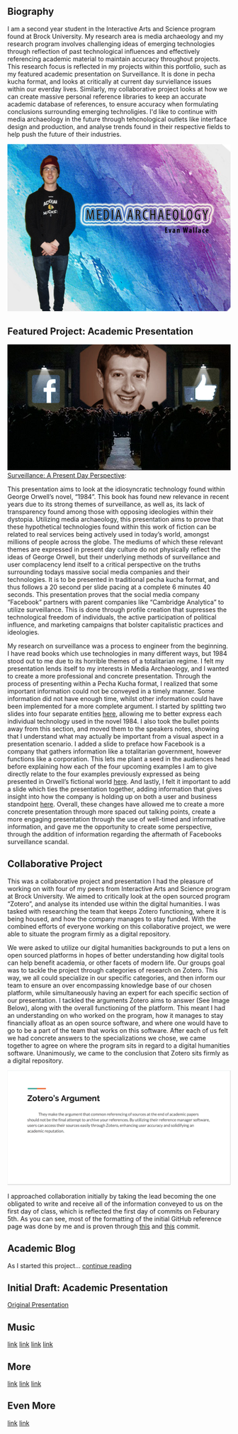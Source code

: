 ## Biography

  I am a second year student in the Interactive Arts and Science program found at Brock University. My research area is media archaeology and my research program involves challenging ideas of emerging technologies through reflection of past technological influences and effectively referencing academic material to maintain accuracy throughout projects. This research focus is reflected in my projects within this portfolio, such as my featured academic presentation on Surveillance. It is done in pecha kucha format, and looks at critically at current day surviellance issues within our everday lives. Similarly, my collaborative project looks at how we can create massive personal reference libraries to keep an accurate academic database of references, to ensure accuracy when formulating conclusions surrounding emerging technoligies. I'd like to continue with media archaeology in the future through tehcnological outlets like interface design and production, and analyse trends found in their respective fields to help push the future of their industries.

![](Images/pictureforgithub.jpg)

## Featured Project: Academic Presentation

![](Images/zucc.jpg)
[Surveillance: A Present Day Perspective](https://ew12gb.github.io/IASC-2P02/reveal.js-Edited/):
  <p> This presentation aims to look at the idiosyncratic technology found within George Orwell’s novel, “1984”. This book has found new relevance in recent years due to its strong themes of surveillance, as well as, its lack of transparency found among those with opposing ideologies within their dystopia. Utilizing media archaeology, this presentation aims to prove that these hypothetical technologies found within this work of fiction can be related to real services being actively used in today’s world, amongst millions of people across the globe. The mediums of which these relevant themes are expressed in present day culture do not physically reflect the ideas of George Orwell, but their underlying methods of surveillance and user complacency lend itself to a critical perspective on the truths surrounding todays massive social media companies and their technologies. It is to be presented in traditional pecha kucha format, and thus follows a 20 second per slide pacing at a complete 6 minutes 40 seconds. This presentation proves that the social media company “Facebook” partners with parent companies like “Cambridge Analytica” to utilize surveillance. This is done through profile creation that supresses the technological freedom of individuals, the active participation of political influence, and marketing campaigns that bolster capitalistic practices and ideologies.</p>

<p>My research on surveillance was a process to engineer from the beginning. I have read books which use technologies in many different ways, but 1984 stood out to me due to its horrible themes of a totalitarian regime. I felt my presentation lends itself to my interests in Media Archaeology, and I wanted to create a more professional and concrete presentation. Through the process of presenting within a Pecha Kucha format, I realized that some important information could not be conveyed in a timely manner. Some information did not have enough time, whilst other information could have been implemented for a more complete argument. I started by splitting two slides into four separate entities <a href="https://github.com/ew12gb/IASC-2P02/commit/b028e7d3c51ac013ab9c68198c01b332481d5ca3">here</a>, allowing me to better express each individual technology used in the novel 1984. I also took the bullet points away from this section, and moved them to the speakers notes, showing that I understand what may actually be important from a visual aspect in a presentation scenario. I added a slide to preface how Facebook is a company that gathers information like a totalitarian government, however functions like a corporation. This lets me plant a seed in the audiences head before explaining how each of the four upcoming examples I am to give directly relate to the four examples previously expressed as being presented in Orwell’s fictional world <a href="https://github.com/ew12gb/IASC-2P02/commit/7ac6c223b8c18c4d0d81a58a9367b69564dc8a99">here</a>. And lastly, I felt it important to add a slide which ties the presentation together, adding information that gives insight into how the company is holding up on both a user and business standpoint <a href="https://github.com/ew12gb/IASC-2P02/commit/288dda2a063a75529b310c68c5012252b81561bf">here</a>. Overall, these changes have allowed me to create a more concrete presentation through more spaced out talking points, create a more engaging presentation through the use of well-timed and informative information, and gave me the opportunity to create some perspective, through the addition of information regarding the aftermath of Facebooks surveillance scandal.</p>


## Collaborative Project

<p>This was a collaborative project and presentation I had the pleasure of working on with four of my peers from Interactive Arts and Science program at Brock University. We aimed to critically look at the open sourced program “Zotero”, and analyse its intended use within the digital humanities. I was tasked with researching the team that keeps Zotero functioning, where it is being housed, and how the company manages to stay funded. With the combined efforts of everyone working on this collaborative project, we were able to situate the program firmly as a digital repository.</P>

<P>We were asked to utilize our digital humanities backgrounds to put a lens on open sourced platforms in hopes of better understanding how digital tools can help benefit academia, or other facets of modern life. Our groups goal was to tackle the project through categories of research on Zotero. This way, we all could specialize in our specific categories, and then inform our team to ensure an over encompassing knowledge base of our chosen platform, while simultaneously having an expert for each specific section of our presentation. I tackled the arguments Zotero aims to answer (See Image Below), along with the overall functioning of the platform. This meant I had an understanding on who worked on the program, how it manages to stay financially afloat as an open source software, and where one would have to go to be a part of the team that works on this software. After each of us felt we had concrete answers to the specializations we chose, we came together to agree on where the program sits in regard to a digital humanities software. Unanimously, we came to the conclusion that Zotero sits firmly as a digital repository.</p>

![](Images/anothertry.jpg)

<p>I approached collaboration initially by taking the lead becoming the one obligated to write and receive all of the information conveyed to us on the first day of class, which is reflected the first day of commits on Feburary 5th. As you can see, most of the formatting of the initial GitHub reference page was done by me and is proven through <a href="https://github.com/IascAtBrock/IASC-2P02-TeamPresentations/commit/8c3955989e4011e586ef7012d1d59bf240c3211d">this</a> and 
 <a href="https://github.com/IascAtBrock/IASC-2P02-TeamPresentations/commit/d0ca162daa8cf9d62ff52e2119d6e796eb3ac77c">this</a> commit.</p>

## Academic Blog

As I started this project... [continue reading](blog)

## Initial Draft: Academic Presentation

[Original Presentation](https://ew12gb.github.io/IASC-2P02/reveal.js-master/)


## Music
[link](Sound/heaven.mp3)
[link](Sound/bell.mp3)
[link](Sound/bellz.mp3)
[link](Sound/pop.mp3)
## More
[link](Sound/fork.mp3)
[link](Sound/chime.mp3)
[link](Sound/foot.mp3)

## Even More
[link](Sound/win.mp3)
[link](Sound/loss.mp3)
